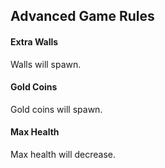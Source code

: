 ## Advanced Game Rules

#### Extra Walls

Walls will spawn.

#### Gold Coins

Gold coins will spawn.

#### Max Health

Max health will decrease.
